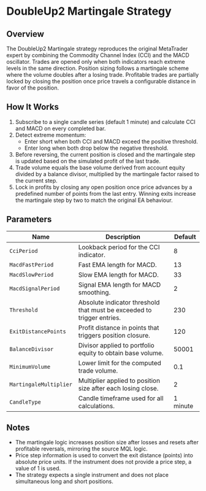 # DoubleUp2 Martingale Strategy

## Overview
The DoubleUp2 Martingale strategy reproduces the original MetaTrader expert by combining the Commodity Channel Index (CCI) and the MACD oscillator. Trades are opened only when both indicators reach extreme levels in the same direction. Position sizing follows a martingale scheme where the volume doubles after a losing trade. Profitable trades are partially locked by closing the position once price travels a configurable distance in favor of the position.

## How It Works
1. Subscribe to a single candle series (default 1 minute) and calculate CCI and MACD on every completed bar.
2. Detect extreme momentum:
   * Enter short when both CCI and MACD exceed the positive threshold.
   * Enter long when both drop below the negative threshold.
3. Before reversing, the current position is closed and the martingale step is updated based on the simulated profit of the last trade.
4. Trade volume equals the base volume derived from account equity divided by a balance divisor, multiplied by the martingale factor raised to the current step.
5. Lock in profits by closing any open position once price advances by a predefined number of points from the last entry. Winning exits increase the martingale step by two to match the original EA behaviour.

## Parameters
| Name | Description | Default |
|------|-------------|---------|
| `CciPeriod` | Lookback period for the CCI indicator. | 8 |
| `MacdFastPeriod` | Fast EMA length for MACD. | 13 |
| `MacdSlowPeriod` | Slow EMA length for MACD. | 33 |
| `MacdSignalPeriod` | Signal EMA length for MACD smoothing. | 2 |
| `Threshold` | Absolute indicator threshold that must be exceeded to trigger entries. | 230 |
| `ExitDistancePoints` | Profit distance in points that triggers position closure. | 120 |
| `BalanceDivisor` | Divisor applied to portfolio equity to obtain base volume. | 50001 |
| `MinimumVolume` | Lower limit for the computed trade volume. | 0.1 |
| `MartingaleMultiplier` | Multiplier applied to position size after each losing close. | 2 |
| `CandleType` | Candle timeframe used for all calculations. | 1 minute |

## Notes
* The martingale logic increases position size after losses and resets after profitable reversals, mirroring the source MQL logic.
* Price step information is used to convert the exit distance (points) into absolute price units. If the instrument does not provide a price step, a value of 1 is used.
* The strategy expects a single instrument and does not place simultaneous long and short positions.
